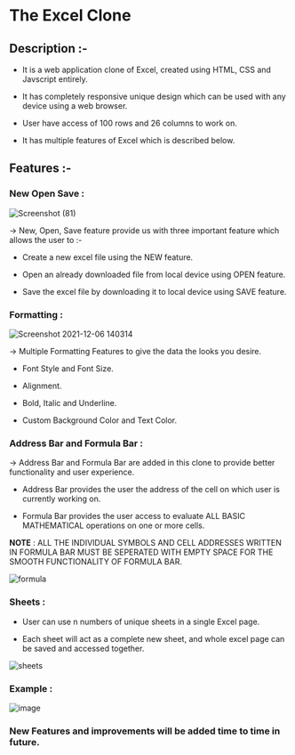 # The Excel Clone

## Description :-
- It is a web application clone of Excel, created using HTML, CSS and Javscript entirely.

- It has completely responsive unique design which can be used with any device using a web browser.

- User have access of 100 rows and 26 columns to work on.

- It has multiple features of Excel which is described below.

## Features :-

### New Open Save :
![Screenshot (81)](https://user-images.githubusercontent.com/77201192/144808456-b8d77811-fc61-4c9f-9b34-b358cd5dd206.png)

→ New, Open, Save feature provide us with three important feature which allows the user to :-
  
- Create a new excel file using the NEW feature.

- Open an already downloaded file from local device using OPEN feature.

- Save the excel file by downloading it to local device using SAVE feature.

### Formatting :
![Screenshot 2021-12-06 140314](https://user-images.githubusercontent.com/77201192/144813365-a191a248-0d2d-441b-9053-926ccda85516.png)
 
→ Multiple Formatting Features to give the data the looks you desire.

- Font Style and Font Size.

- Alignment.

- Bold, Italic and Underline.

- Custom Background Color and Text Color.

### Address Bar and Formula Bar :

→ Address Bar and Formula Bar are added in this clone to provide better functionality and user experience.

- Address Bar provides the user the address of the cell on which user is currently working on.

- Formula Bar provides the user access to evaluate ALL BASIC MATHEMATICAL operations on one or more cells.

**NOTE** : ALL THE INDIVIDUAL SYMBOLS AND CELL ADDRESSES WRITTEN IN FORMULA BAR MUST BE SEPERATED WITH EMPTY SPACE FOR THE SMOOTH FUNCTIONALITY OF FORMULA BAR.

![formula](https://user-images.githubusercontent.com/77201192/144818496-e8bd1c58-6971-4f62-99f7-fdb04d8283c0.gif)

### Sheets :
- User can use n numbers of unique sheets in a single Excel page.

- Each sheet will act as a complete new sheet, and whole excel page can be saved and accessed together.

![sheets](https://user-images.githubusercontent.com/77201192/144820227-97accd4e-dcb1-449b-b24d-2b0160fc5c99.png)

### Example :

![image](https://user-images.githubusercontent.com/70385488/180052377-2eb155cc-9cf2-4b51-8ef4-74ca2d2c6d89.png)

### New Features and improvements will be added time to time in future.
